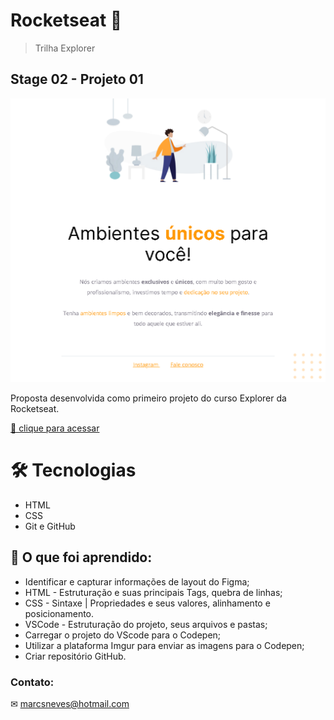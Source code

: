 # Rocketseat 🚀

> Trilha Explorer
## Stage 02 - Projeto 01

![preview](.github/preview_projeto_1.png)

Proposta desenvolvida como primeiro projeto do curso Explorer da Rocketseat.

[🔗 clique para acessar](https://marcelosnows.github.io/Projeto_01/)


# 🛠 Tecnologias

* HTML
* CSS
* Git e GitHub

## 🤯 O que foi aprendido:

- Identificar e capturar informações de layout do Figma;
- HTML - Estruturação e suas principais Tags, quebra de linhas;
- CSS - Sintaxe | Propriedades e seus valores, alinhamento e posicionamento.
- VSCode - Estruturação do projeto, seus arquivos e pastas;
- Carregar o projeto do VScode para o Codepen;
- Utilizar a plataforma Imgur para enviar as imagens para o Codepen;
- Criar repositório GitHub.

### Contato:

✉ marcsneves@hotmail.com
